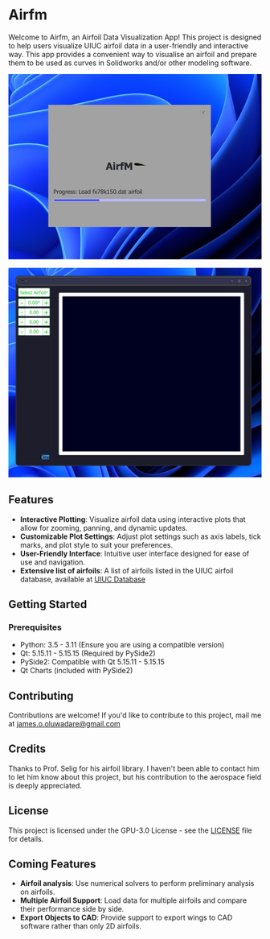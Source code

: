 # Airfm

Welcome to Airfm, an Airfoil Data Visualization App! This project is designed to help users visualize UIUC airfoil data in a user-friendly and interactive way. This app provides a convenient way to visualise an airfoil and prepare them to be used as curves in Solidworks and/or other modeling software.

![Splash screen](screenshots/splash_screen.png)

![Main screen](screenshots/main_screen.png)

## Features

- **Interactive Plotting**: Visualize airfoil data using interactive plots that allow for zooming, panning, and dynamic updates.
- **Customizable Plot Settings**: Adjust plot settings such as axis labels, tick marks, and plot style to suit your preferences.
- **User-Friendly Interface**: Intuitive user interface designed for ease of use and navigation.
- **Extensive list of airfoils**: A list of airfoils listed in the UIUC airfoil database, available at [UIUC Database](https://m-selig.ae.illinois.edu/ads/coord_database.html)

## Getting Started

### Prerequisites

- Python: 3.5 - 3.11 (Ensure you are using a compatible version)
- Qt: 5.15.11 - 5.15.15 (Required by PySide2)
- PySide2: Compatible with Qt 5.15.11 - 5.15.15
- Qt Charts (included with PySide2)

## Contributing

Contributions are welcome! If you'd like to contribute to this project, mail me at [james.o.oluwadare@gmail.com](james.o.oluwadare@gmail.com)

## Credits

Thanks to Prof. Selig for his airfoil library. I haven't been able to contact him to let him know about this project, but his contribution to the aerospace field is deeply appreciated.

## License

This project is licensed under the GPU-3.0 License - see the [LICENSE](LICENSE) file for details.

## Coming Features

- **Airfoil analysis**: Use numerical solvers to perform preliminary analysis on airfoils.
- **Multiple Airfoil Support**: Load data for multiple airfoils and compare their performance side by side.
- **Export Objects to CAD**: Provide support to export wings to CAD software rather than only 2D airfoils.

